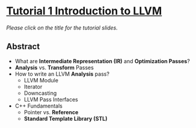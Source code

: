 # [Tutorial 1 Introduction to LLVM](https://www.overleaf.com/read/ntrxhjmhkkrt)

*Please click on the title for the tutorial slides.*

## Abstract

- What are **Intermediate Representation (IR)** and **Optimization Passes**?
- **Analysis** vs. **Transform** Passes
- How to write an LLVM **Analysis** pass?
  - LLVM Module
  - Iterator
  - Downcasting
  - LLVM Pass Interfaces
- C++ Fundamentals
  - Pointer vs. **Reference**
  - **Standard Template Library (STL)**

